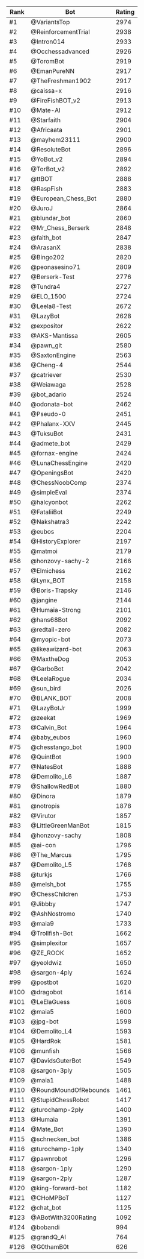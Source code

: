 Rank|Bot|Rating
---|---|---
#1|@VariantsTop|2974
#2|@ReinforcementTrial|2938
#3|@Intron014|2933
#4|@Occhessadvanced|2926
#5|@ToromBot|2919
#6|@EmanPureNN|2917
#7|@TheFreshman1902|2917
#8|@caissa-x|2916
#9|@FireFishBOT_v2|2913
#10|@Mate-AI|2912
#11|@Starfaith|2904
#12|@Africaata|2901
#13|@mayhem23111|2900
#14|@ResoluteBot|2896
#15|@YoBot_v2|2894
#16|@TorBot_v2|2892
#17|@ttBOT|2888
#18|@RaspFish|2883
#19|@European_Chess_Bot|2880
#20|@JuroJ|2864
#21|@blundar_bot|2860
#22|@Mr_Chess_Berserk|2848
#23|@faith_bot|2847
#24|@ArasanX|2838
#25|@Bingo202|2820
#26|@peonasesino71|2809
#27|@Berserk-Test|2776
#28|@Tundra4|2727
#29|@ELO_1500|2724
#30|@Leela8-Test|2672
#31|@LazyBot|2628
#32|@expositor|2622
#33|@AKS-Mantissa|2605
#34|@pawn_git|2580
#35|@SaxtonEngine|2563
#36|@Cheng-4|2544
#37|@catriever|2530
#38|@Weiawaga|2528
#39|@bot_adario|2524
#40|@odonata-bot|2462
#41|@Pseudo-0|2451
#42|@Phalanx-XXV|2445
#43|@TuksuBot|2431
#44|@admete_bot|2429
#45|@fornax-engine|2424
#46|@LunaChessEngine|2420
#47|@OpeningsBot|2420
#48|@ChessNoobComp|2374
#49|@simpleEval|2374
#50|@halcyonbot|2262
#51|@FataliiBot|2249
#52|@Nakshatra3|2242
#53|@eubos|2204
#54|@HistoryExplorer|2197
#55|@matmoi|2179
#56|@honzovy-sachy-2|2166
#57|@Elmichess|2162
#58|@Lynx_BOT|2158
#59|@Boris-Trapsky|2146
#60|@jangine|2144
#61|@Humaia-Strong|2101
#62|@hans68Bot|2092
#63|@redtail-zero|2082
#64|@myopic-bot|2073
#65|@likeawizard-bot|2063
#66|@MaxtheDog|2053
#67|@GarboBot|2042
#68|@LeelaRogue|2034
#69|@sun_bird|2026
#70|@BLANK_BOT|2008
#71|@LazyBotJr|1999
#72|@zeekat|1969
#73|@Calvin_Bot|1964
#74|@baby_eubos|1960
#75|@chesstango_bot|1900
#76|@QuintBot|1900
#77|@NatesBot|1888
#78|@Demolito_L6|1887
#79|@ShallowRedBot|1880
#80|@Dinora|1879
#81|@notropis|1878
#82|@Virutor|1857
#83|@LittleGreenManBot|1815
#84|@honzovy-sachy|1808
#85|@ai-con|1796
#86|@The_Marcus|1795
#87|@Demolito_L5|1768
#88|@turkjs|1766
#89|@melsh_bot|1755
#90|@ChessChildren|1753
#91|@Jibbby|1747
#92|@AshNostromo|1740
#93|@maia9|1733
#94|@Trollfish-Bot|1662
#95|@simplexitor|1657
#96|@ZE_ROOK|1652
#97|@yeoldwiz|1650
#98|@sargon-4ply|1624
#99|@postbot|1620
#100|@dragobot|1614
#101|@LeElaGuess|1606
#102|@maia5|1600
#103|@jpg-bot|1598
#104|@Demolito_L4|1593
#105|@HardRok|1581
#106|@munfish|1566
#107|@DavidsGuterBot|1549
#108|@sargon-3ply|1505
#109|@maia1|1488
#110|@RoundMoundOfRebounds|1461
#111|@StupidChessRobot|1417
#112|@turochamp-2ply|1400
#113|@Humaia|1391
#114|@Mate_Bot|1390
#115|@schnecken_bot|1386
#116|@turochamp-1ply|1340
#117|@pawnrobot|1296
#118|@sargon-1ply|1290
#119|@sargon-2ply|1287
#120|@king-forward-bot|1182
#121|@CHoMPBoT|1127
#122|@chat_bot|1125
#123|@ABotWith3200Rating|1092
#124|@bobandi|994
#125|@grandQ_AI|764
#126|@G0thamB0t|626
